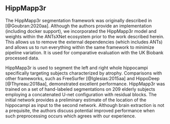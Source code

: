 
## HippMapp3r

The HippMapp3r segmentation framework was originally described in
[@Goubran:2020aa]. Although the authors provide an implementation (including
docker support), we incorporated the HippMapp3r model and weights within the
ANTsXNet ecosystem prior to the work described herein.  This allows us to remove
the external dependencies (which includes ANTs) and allows us to run everything
within the same framework to minimize pipeline variation.  It is used for
comparative evaluation with the UK Biobank processed data.

HippMapp3r is used to segment the left and right whole hippocampi specifically
targeting subjects characterized by atrophy. Comparisons with other frameworks,
such as FreeSurfer [@Iglesias:2015aa] and HippoDeep [@Thyreau:2018aa],
demonstrated excellent performance.  HippMapp3r was trained on a set of
hand-labeled segmentations on 209 elderly subjects employing a concatenated
U-net configuration with residual blocks.  The initial network provides a
preliminary estimate of the location of the hippocampi as input to the second
network.  Although brain extraction is not a prequisite, the authors discuss
potential improved performance when such preprocessing occurs which agrees with
our experience.
